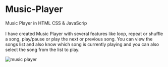 # Music-Player
Music Player in HTML CSS &amp; JavaScrip <br> <br>
I have created Music Player with several features like loop, repeat or shuffle a song, play/pause or play the next or previous song. You can view the songs list and also know which song is currently playing and you can also select the song from the list to play.

![music player ](https://user-images.githubusercontent.com/90318905/172884787-b5c56dd4-9559-474f-b04f-0ec50d537233.jpg)
